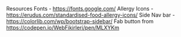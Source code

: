 Resources
Fonts - https://fonts.google.com/
Allergy Icons - https://erudus.com/standardised-food-allergy-icons/
Side Nav bar - https://colorlib.com/wp/bootstrap-sidebar/
Fab button from https://codepen.io/WebFikirleri/pen/MLXYKm